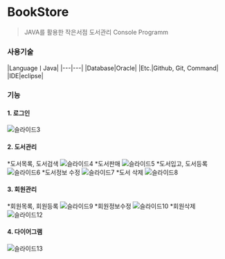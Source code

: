 # BookStore
> JAVA를 활용한 작은서점 도서관리 Console Programm

### 사용기술
|LanguageㅣJava|
|---|---|
|Database|Oracle|
|Etc.|Github, Git, Command|
|IDE|eclipse|

### 기능
#### 1. 로그인
![슬라이드3](https://user-images.githubusercontent.com/76926509/150718173-d577fe8f-6424-47d5-a9e6-43801b72a955.JPG)


#### 2. 도서관리
*도서목록, 도서검색
![슬라이드4](https://user-images.githubusercontent.com/76926509/150718185-b02382cc-0552-4123-8f51-56143cf6df32.JPG)
*도서판매
![슬라이드5](https://user-images.githubusercontent.com/76926509/150718200-5704c370-43f3-4ef0-8d06-063629bfaeb2.JPG)
*도서입고, 도서등록
![슬라이드6](https://user-images.githubusercontent.com/76926509/150718212-86c2b301-46f9-43b1-87c0-a4d9b63811ad.JPG)
*도서정보 수정
![슬라이드7](https://user-images.githubusercontent.com/76926509/150718231-9a960a6d-f941-4e82-ab1d-d09e3792a73a.PNG)
*도서 삭제
![슬라이드8](https://user-images.githubusercontent.com/76926509/150718245-b61e12d9-19c9-4055-84e6-6d5b146c5ae9.JPG)

#### 3. 회원관리
*회원목록, 회원등록
![슬라이드9](https://user-images.githubusercontent.com/76926509/150718278-561f226e-f574-462b-bf7d-8464cf7c7216.PNG)
*회원정보수정
![슬라이드10](https://user-images.githubusercontent.com/76926509/150718285-8fa99590-6f4d-4ccb-aab1-b25878553697.JPG)
*회원삭제
![슬라이드12](https://user-images.githubusercontent.com/76926509/150718307-7b456d36-b7bc-44b5-9154-7c38ebbad066.JPG)


#### 4. 다이어그램
![슬라이드13](https://user-images.githubusercontent.com/76926509/150718697-dc4a6973-231e-49ea-8fe6-07aa9a45721a.JPG)


